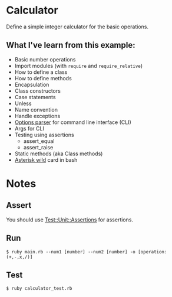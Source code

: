 # Calculator
Define a simple integer calculator for the basic operations.

## What I've learn from this example:
- Basic number operations
- Import modules (with `require` and `require_relative`)
- How to define a class
- How to define methods
- Encapsulation
- Class constructors
- Case statements
- Unless
- Name convention
- Handle exceptions
- [Options parser](http://ruby-doc.org/stdlib/libdoc/optparse/rdoc/OptionParser.html) for command line interface (CLI)
- Args for CLI
- Testing using assertions
  - assert_equal
  - assert_raise
- Static methods (aka Class methods)
- [Asterisk wild](http://www.tldp.org/LDP/abs/html/special-chars.html#ASTERISKREF) card in bash

# Notes
## Assert
You should use [Test::Unit::Assertions](http://ruby-doc.org/stdlib-2.1.0/libdoc/test/unit/rdoc/Test/Unit/Assertions.html)
for assertions.

## Run

```shell
$ ruby main.rb --num1 [number] --num2 [number] -o [operation: (+,-,x,/)]
```

## Test

```shell
$ ruby calculator_test.rb
```

